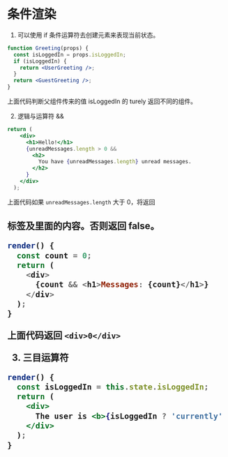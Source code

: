# 条件渲染

1. 可以使用 if 条件运算符去创建元素来表现当前状态。

```jsx
function Greeting(props) {
  const isLoggedIn = props.isLoggedIn;
  if (isLoggedIn) {
    return <UserGreeting />;
  }
  return <GuestGreeting />;
}
```

上面代码判断父组件传来的值 isLoggedIn 的 turely 返回不同的组件。

2. 逻辑与运算符 &&

```jsx
return (
    <div>
      <h1>Hello!</h1>
      {unreadMessages.length > 0 &&
        <h2>
          You have {unreadMessages.length} unread messages.
        </h2>
      }
    </div>
  );
```

上面代码如果 `unreadMessages.length` 大于 0，将返回 <h2> 标签及里面的内容。否则返回 false。

```javascript
render() {
  const count = 0;
  return (
    <div>
      {count && <h1>Messages: {count}</h1>}
    </div>
  );
}
```

上面代码返回 `<div>0</div>`

3. 三目运算符

```jsx
render() {
  const isLoggedIn = this.state.isLoggedIn;
  return (
    <div>
      The user is <b>{isLoggedIn ? 'currently' : 'not'}</b> logged in.
    </div>
  );
}
```